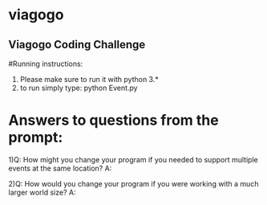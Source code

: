 # viagogo
Viagogo Coding Challenge
------------------------------------------
#Running instructions:
1) Please make sure to run it with python 3.*
2) to run simply type: python Event.py

# Answers to questions from the prompt:
1)Q: How might you change your program if you needed to support multiple events at the
same location?
A:

2)Q: How would you change your program if you were working with a much larger world
size?
A:
